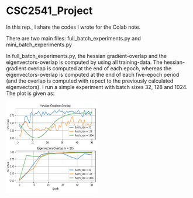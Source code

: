 # CSC2541_Project
In this rep., I share the codes I wrote for the Colab note.

There are two main files: full_batch_experiments.py and mini_batch_experiments.py

In full_batch_experiments.py, the hessian gradient-overlap and the eigenvectors-overlap is computed by using all training-data. The hessian-gradient overlap is computed at the end of each epoch, whereas the eigenvectors-overlap is computed at the end of each five-epoch period (and the overlap is computed with repect to the previously calculated eigenvectors). I run a simple experiment with batch sizes 32, 128 and 1024. The plot is given as:

<img src="fhessianoverlap.png" width="250" height="250">
